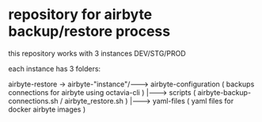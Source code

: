 # repository for airbyte backup/restore process

this repository works with 3 instances DEV/STG/PROD

each instance has 3 folders:

airbyte-restore -> airbyte-"instance"/---> airbyte-configuration ( backups connections for airbyte using octavia-cli )
                                     |---> scripts ( airbyte-backup-connections.sh / airbyte_restore.sh )
                                     |---> yaml-files ( yaml files for docker airbyte images ) 
